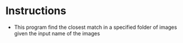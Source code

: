 # Instructions 

* This program find the closest match in a specified folder of images given the input name of the images
